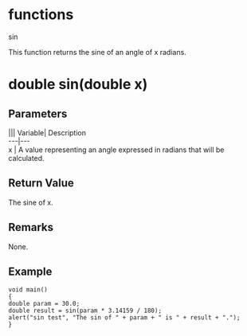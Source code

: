 # functions

sin

  


This function returns the sine of an angle of x radians.

# double sin(double x)

## Parameters

||| Variable| Description  
---|---  
x | A value representing an angle expressed in radians that will be calculated.  
  
## Return Value

The sine of x.

## Remarks

None.

## Example


```
void main()
{
double param = 30.0;
double result = sin(param * 3.14159 / 180);
alert("sin test", "The sin of " + param + " is " + result + ".");
}

```
